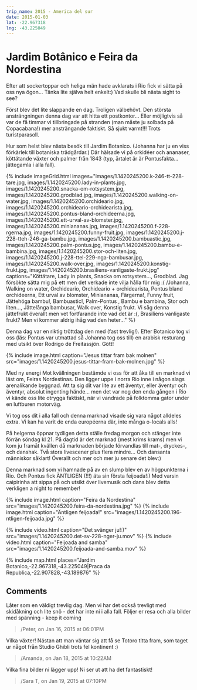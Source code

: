 ```yaml
---
trip_name: 2015 - America del sur
date: 2015-01-03
lat: -22.967318
lng: -43.225049
---
```


# Jardim Botânico e Feira da Nordestina

Efter att sockertoppar och heliga män hade avklarats i Rio fick vi sätta på oss nya ögon... Tänka lite själva helt enkelt:) Vad skulle bli nästa sight to see?

Först blev det lite slappande en dag. Troligen välbehövt. Den största ansträngningen denna dag var att hitta ett postkontor... Eller möjligtvis så var de få timmar vi tillbringade på stranden (man måste ju solbada på Copacabana!) mer ansträngande faktiskt. Så sjukt varmt!!! Trots turistparasoll.

Hur som helst blev nästa besök till Jardim Botanico. (Johanna har ju en viss förkärlek till botaniska trädgårdar.) Där hälsade vi på orkidéer och ananaser, köttätande växter och palmer från 1843 (typ, årtalet är är Pontusfakta... jättegamla i alla fall).

{% include imageGrid.html
  images="images/1.1420245200.k-246-tt-228-tare.jpg, images/1.1420245200.lady-in-plants.jpg, images/1.1420245200.snacka-om-rotsystem.jpg, images/1.1420245200.grodblad.jpg, images/1.1420245200.walking-on-water.jpg, images/1.1420245200.orchideario.jpg, images/1.1420245200.orchideario-orchidearista.jpg, images/1.1420245200.pontus-bland-orchideerna.jpg, images/1.1420245200.ett-urval-av-blomster.jpg, images/1.1420245200.miniananas.jpg, images/1.1420245200.f-228-rgerna.jpg, images/1.1420245200.funny-fruit.jpg, images/1.1420245200.j-228-tteh-246-ga-bambu.jpg, images/1.1420245200.bambuastic.jpg, images/1.1420245200.palm-pontus.jpg, images/1.1420245200.bambu-e-bambina.jpg, images/1.1420245200.stor-och-liten.jpg, images/1.1420245200.j-228-ttel-229-nga-bambusar.jpg, images/1.1420245200.walk-over.jpg, images/1.1420245200.konstig-frukt.jpg, images/1.1420245200.brasiliens-vanligaste-frukt.jpg"
  captions="Köttätare, Lady in plants, Snacka om rotsystem..., Grodblad. Jag försökte sätta mig på ett men det verkade inte vilja hålla för mig :( /Johanna, Walking on water, Orchideario, Orchideario + orchidearista, Pontus bland orchideerna, Ett urval av blomster, Miniananas, Färgerna!, Funny fruit, Jättehöga bambu!, Bambuastic!, Palm-Pontus , Bambu e bambina, Stor och liten..., Jättelånga bambusar, Walk over, Konstig frukt. Vi såg denna jättefrukt överallt men vet fortfarande inte vad det är :(, Brasiliens vanligaste frukt? Men vi kommer aldrig ihåg vad den heter..."
%}

Denna dag var en riktig tröttdag den med (fast trevlig!). Efter Botanico tog vi oss (läs: Pontus var utmattad så Johanna tog oss till) en arabisk resturang med utsikt över Rodrigo de Freitassjön. Gött!

{% include image.html caption="Jesus tittar fram bak molnen" src="images/1.1420245200.jesus-tittar-fram-bak-molnen.jpg" %}

Med ny energi Mot kvällningen bestämde vi oss för att åka till en marknad vi läst om, Feiras Nordestinas. Den ligger uppe i norra Rio inne i någon slags arenalikande byggnad. Att ta sig dit var lite av ett äventyr, eller äventyr och äventyr, absolut ingenting hände... men det var nog den enda gången i Rio vi kände oss lite otrygga faktiskt, när vi vandrade på folktomma gator under en luftburen motorväg.

Vi tog oss dit i alla fall och denna marknad visade sig vara något alldeles extra. Vi kan ha varit de enda européerna där, inte många o-locals alls!

På helgerna öppnar tydligen detta ställe fredag morgon och stänger inte förrän söndag kl 21. På dagtid är det marknad (mest krims krams) men vi kom ju framåt kvällen då marknaden började förvandlas till mat-, dryckes-, och danshak. Två stora livescener plus flera mindre... Och dansanta människor såklart! Överallt och mer och mer ju senare det blev:)

Denna marknad som vi hamnade på av en slump blev en av högpunkterna i Rio. Och Pontus fick ÄNTLIGEN (!!!) äta sin första feijoada!:) Med varsin caipirinha att sippa på och utsikt över livemusik och dans blev detta verkligen a night to remember!

{% include image.html caption="Feira da Nordestina" src="images/1.1420245200.feira-da-nordestina.jpg" %}
{% include image.html caption="Äntligen feijoada!" src="images/1.1420245200.196-ntligen-feijoada.jpg" %}

{% include video.html caption="Det svänger ju!:)" src="images/1.1420245200.det-sv-228-nger-ju.mov" %}
{% include video.html caption="Feijoada and samba" src="images/1.1420245200.feijoada-and-samba.mov" %}

{% include map.html places="Jardim Botanico,-22.967318,-43.225049|Praca da Republica,-22.907828,-43.189876" %}

## Comments

Låter som en väldigt trevlig dag. Men vi har det också trevligt med skidåkning och lite snö - det har inte ni i alla fall.
Följer er resa och alla bilder med spänning - keep it coming
> /Peter, on Jan 16, 2015 at 06:01PM

Vilka växter! Nästan att man väntar sig att få se Totoro titta fram, som taget ur något från Studio Ghibli trots fel kontinent :)
> /Amanda, on Jan 18, 2015 at 10:22AM

Vilka fina bilder ni lägger upp! Ni ser ut att ha det fantastiskt!
> /Sara T, on Jan 19, 2015 at 07:10PM
